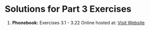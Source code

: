 # Solutions for Part 3 Exercises

1. **Phonebook:** Exercises 3.1 - 3.22 Online hosted at: [Visit Website](https://full-stack-web-development-five-orpin.vercel.app/)
